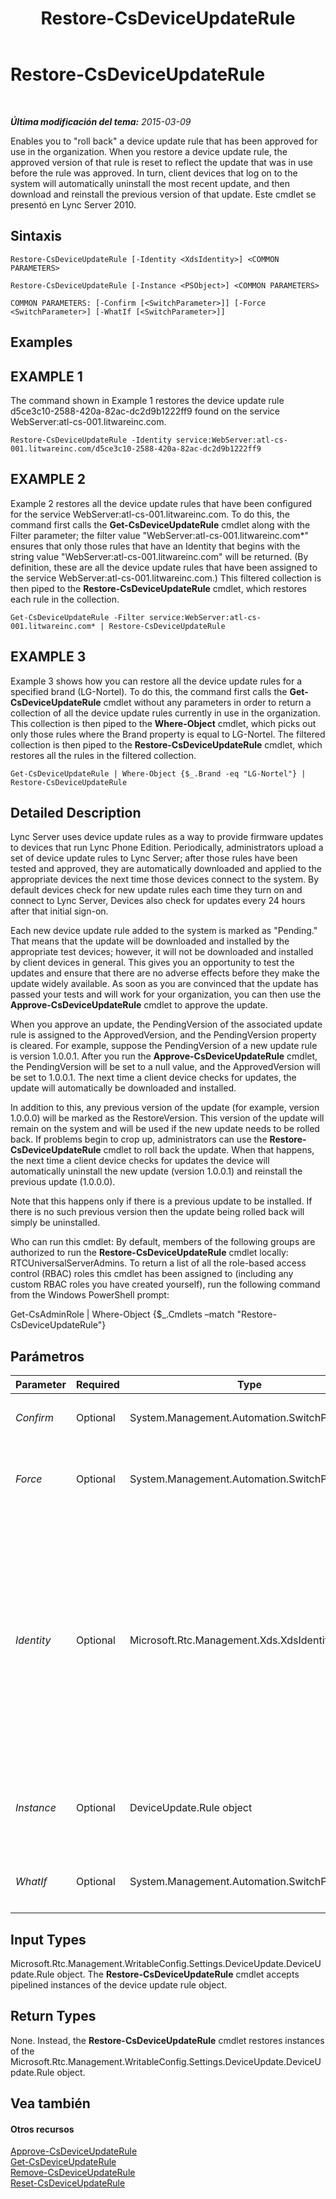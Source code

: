 ﻿---
title: Restore-CsDeviceUpdateRule
TOCTitle: Restore-CsDeviceUpdateRule
ms:assetid: 4c89d529-23fc-470e-9006-f15a18ed13fd
ms:mtpsurl: https://technet.microsoft.com/es-es/library/Gg398305(v=OCS.15)
ms:contentKeyID: 48275168
ms.date: 01/07/2017
mtps_version: v=OCS.15
ms.translationtype: HT
---

# Restore-CsDeviceUpdateRule

 

_**Última modificación del tema:** 2015-03-09_

Enables you to "roll back" a device update rule that has been approved for use in the organization. When you restore a device update rule, the approved version of that rule is reset to reflect the update that was in use before the rule was approved. In turn, client devices that log on to the system will automatically uninstall the most recent update, and then download and reinstall the previous version of that update. Este cmdlet se presentó en Lync Server 2010.

## Sintaxis

    Restore-CsDeviceUpdateRule [-Identity <XdsIdentity>] <COMMON PARAMETERS>

    Restore-CsDeviceUpdateRule [-Instance <PSObject>] <COMMON PARAMETERS>

    COMMON PARAMETERS: [-Confirm [<SwitchParameter>]] [-Force <SwitchParameter>] [-WhatIf [<SwitchParameter>]]

## Examples

## EXAMPLE 1

The command shown in Example 1 restores the device update rule d5ce3c10-2588-420a-82ac-dc2d9b1222ff9 found on the service WebServer:atl-cs-001.litwareinc.com.

    Restore-CsDeviceUpdateRule -Identity service:WebServer:atl-cs-001.litwareinc.com/d5ce3c10-2588-420a-82ac-dc2d9b1222ff9

## EXAMPLE 2

Example 2 restores all the device update rules that have been configured for the service WebServer:atl-cs-001.litwareinc.com. To do this, the command first calls the **Get-CsDeviceUpdateRule** cmdlet along with the Filter parameter; the filter value "WebServer:atl-cs-001.litwareinc.com\*" ensures that only those rules that have an Identity that begins with the string value "WebServer:atl-cs-001.litwareinc.com" will be returned. (By definition, these are all the device update rules that have been assigned to the service WebServer:atl-cs-001.litwareinc.com.) This filtered collection is then piped to the **Restore-CsDeviceUpdateRule** cmdlet, which restores each rule in the collection.

    Get-CsDeviceUpdateRule -Filter service:WebServer:atl-cs-001.litwareinc.com* | Restore-CsDeviceUpdateRule

## EXAMPLE 3

Example 3 shows how you can restore all the device update rules for a specified brand (LG-Nortel). To do this, the command first calls the **Get-CsDeviceUpdateRule** cmdlet without any parameters in order to return a collection of all the device update rules currently in use in the organization. This collection is then piped to the **Where-Object** cmdlet, which picks out only those rules where the Brand property is equal to LG-Nortel. The filtered collection is then piped to the **Restore-CsDeviceUpdateRule** cmdlet, which restores all the rules in the filtered collection.

    Get-CsDeviceUpdateRule | Where-Object {$_.Brand -eq "LG-Nortel"} | Restore-CsDeviceUpdateRule

## Detailed Description

Lync Server uses device update rules as a way to provide firmware updates to devices that run Lync Phone Edition. Periodically, administrators upload a set of device update rules to Lync Server; after those rules have been tested and approved, they are automatically downloaded and applied to the appropriate devices the next time those devices connect to the system. By default devices check for new update rules each time they turn on and connect to Lync Server, Devices also check for updates every 24 hours after that initial sign-on.

Each new device update rule added to the system is marked as "Pending." That means that the update will be downloaded and installed by the appropriate test devices; however, it will not be downloaded and installed by client devices in general. This gives you an opportunity to test the updates and ensure that there are no adverse effects before they make the update widely available. As soon as you are convinced that the update has passed your tests and will work for your organization, you can then use the **Approve-CsDeviceUpdateRule** cmdlet to approve the update.

When you approve an update, the PendingVersion of the associated update rule is assigned to the ApprovedVersion, and the PendingVersion property is cleared. For example, suppose the PendingVersion of a new update rule is version 1.0.0.1. After you run the **Approve-CsDeviceUpdateRule** cmdlet, the PendingVersion will be set to a null value, and the ApprovedVersion will be set to 1.0.0.1. The next time a client device checks for updates, the update will automatically be downloaded and installed.

In addition to this, any previous version of the update (for example, version 1.0.0.0) will be marked as the RestoreVersion. This version of the update will remain on the system and will be used if the new update needs to be rolled back. If problems begin to crop up, administrators can use the **Restore-CsDeviceUpdateRule** cmdlet to roll back the update. When that happens, the next time a client device checks for updates the device will automatically uninstall the new update (version 1.0.0.1) and reinstall the previous update (1.0.0.0).

Note that this happens only if there is a previous update to be installed. If there is no such previous version then the update being rolled back will simply be uninstalled.

Who can run this cmdlet: By default, members of the following groups are authorized to run the **Restore-CsDeviceUpdateRule** cmdlet locally: RTCUniversalServerAdmins. To return a list of all the role-based access control (RBAC) roles this cmdlet has been assigned to (including any custom RBAC roles you have created yourself), run the following command from the Windows PowerShell prompt:

Get-CsAdminRole | Where-Object {$\_.Cmdlets –match "Restore-CsDeviceUpdateRule"}

## Parámetros


<table>
<colgroup>
<col style="width: 25%" />
<col style="width: 25%" />
<col style="width: 25%" />
<col style="width: 25%" />
</colgroup>
<thead>
<tr class="header">
<th>Parameter</th>
<th>Required</th>
<th>Type</th>
<th>Description</th>
</tr>
</thead>
<tbody>
<tr class="odd">
<td><p><em>Confirm</em></p></td>
<td><p>Optional</p></td>
<td><p>System.Management.Automation.SwitchParameter</p></td>
<td><p>Se le pedirá confirmación antes de ejecutar el comando.</p></td>
</tr>
<tr class="even">
<td><p><em>Force</em></p></td>
<td><p>Optional</p></td>
<td><p>System.Management.Automation.SwitchParameter</p></td>
<td><p>Suppresses the display of any non-fatal error message that might occur when running the command.</p></td>
</tr>
<tr class="odd">
<td><p><em>Identity</em></p></td>
<td><p>Optional</p></td>
<td><p>Microsoft.Rtc.Management.Xds.XdsIdentity</p></td>
<td><p>Unique identifier for the device update rule being restored. The Identity for a device update rule consists of two parts: the service where the device update rule has been assigned (for example, service:WebServer:atl-cs-001.litwareinc.com) and a globally unique identifier (GUID). Consequently, a device update rule configured for the Redmond site will have an Identity similar to this: service:WebServer:atl-cs-001.litwareinc.com/d5ce3c10-2588-420a-82ac-dc2d9b1222ff9.</p></td>
</tr>
<tr class="even">
<td><p><em>Instance</em></p></td>
<td><p>Optional</p></td>
<td><p>DeviceUpdate.Rule object</p></td>
<td><p>Permite transmitir una referencia a un objeto en el cmdlet en lugar de establecer valores de parámetro independientes.</p></td>
</tr>
<tr class="odd">
<td><p><em>WhatIf</em></p></td>
<td><p>Optional</p></td>
<td><p>System.Management.Automation.SwitchParameter</p></td>
<td><p>Describe qué sucedería si se ejecutara el comando sin ejecutarlo realmente.</p></td>
</tr>
</tbody>
</table>


## Input Types

Microsoft.Rtc.Management.WritableConfig.Settings.DeviceUpdate.DeviceUpdate.Rule object. The **Restore-CsDeviceUpdateRule** cmdlet accepts pipelined instances of the device update rule object.

## Return Types

None. Instead, the **Restore-CsDeviceUpdateRule** cmdlet restores instances of the Microsoft.Rtc.Management.WritableConfig.Settings.DeviceUpdate.DeviceUpdate.Rule object.

## Vea también

#### Otros recursos

[Approve-CsDeviceUpdateRule](approve-csdeviceupdaterule.md)  
[Get-CsDeviceUpdateRule](get-csdeviceupdaterule.md)  
[Remove-CsDeviceUpdateRule](remove-csdeviceupdaterule.md)  
[Reset-CsDeviceUpdateRule](reset-csdeviceupdaterule.md)

